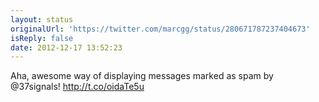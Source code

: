 ```yaml
---
layout: status
originalUrl: 'https://twitter.com/marcgg/status/280671787237404673'
isReply: false
date: 2012-12-17 13:52:23
---
```


Aha, awesome way of displaying messages marked as spam by @37signals! http://t.co/oidaTe5u
